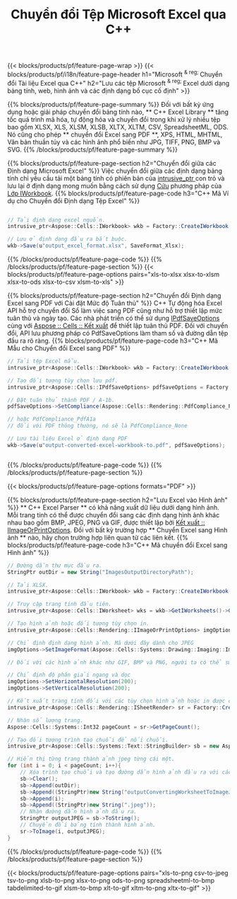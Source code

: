 ﻿---
title: Chuyển đổi Tệp Microsoft Excel qua C++ 
url: /vi/cpp/conversion/
description: Chuyển đổi Excel XLS, XLSX, ODS, CSV sang PDF, XPS, HTML, JPEG và các định dạng khác chỉ với vài dòng mã C++.
---
{{< blocks/products/pf/feature-page-wrap >}}
{{< blocks/products/pf/i18n/feature-page-header h1="Microsoft <sup> & reg; </sup> Chuyển đổi Tài liệu Excel qua C++" h2="Lưu các tệp Microsoft <sup> & reg; </sup> Excel dưới dạng bảng tính, web, hình ảnh và các định dạng bố cục cố định" >}}

{{% blocks/products/pf/feature-page-summary %}}
Đối với bất kỳ ứng dụng hoặc giải pháp chuyển đổi bảng tính nào, ** C++ Excel Library ** tăng tốc quá trình mã hóa, tự động hóa và chuyển đổi trong khi xử lý nhiều tệp bao gồm XLSX, XLS, XLSM, XLSB, XLTX, XLTM, CSV, SpreadsheetML, ODS. Nó cũng cho phép ** chuyển đổi Excel sang PDF **, XPS, HTML, MHTML, Văn bản thuần túy và các hình ảnh phổ biến như JPG, TIFF, PNG, BMP và SVG.
{{% /blocks/products/pf/feature-page-summary %}}

{{% blocks/products/pf/feature-page-section h2="Chuyển đổi giữa các Định dạng Microsoft Excel" %}}
Việc chuyển đổi giữa các định dạng bảng tính chỉ yêu cầu tải một bảng tính có phiên bản của [ intrusive_ptr <Aspose :: Cells :: IWorkbook>](https://apireference.aspose.com/cells/cpp/class/aspose.cells.i_workbook) con trỏ và lưu lại ở định dạng mong muốn bằng cách sử dụng [Cứu](https://apireference.aspose.com/cells/cpp/class/aspose.cells.i_workbook#a9460f52a2dec8f4bf623a4905167d997) phương pháp của [Lớp IWorkbook](https://apireference.aspose.com/cells/cpp/class/aspose.cells.i_workbook).
{{% blocks/products/pf/feature-page-code h3="C++ Mã Ví dụ cho Chuyển đổi Định dạng Tệp Excel" %}}

```cs

// Tải định dạng excel nguồn.
intrusive_ptr<Aspose::Cells::IWorkbook> wkb = Factory::CreateIWorkbook(u"src_excel_file.xls");

// Lưu ở định dạng đầu ra bắt buộc.
wkb->Save(u"output_excel_format.xlsx", SaveFormat_Xlsx);


```
{{% /blocks/products/pf/feature-page-code %}}
{{% /blocks/products/pf/feature-page-section %}}
{{< blocks/products/pf/feature-page-options pairs="xls-to-xlsx xlsx-to-xlsm xlsx-to-ods xlsx-to-csv xlsm-to-xls" >}}


{{% blocks/products/pf/feature-page-section h2="Chuyển đổi Định dạng Excel sang PDF với Cài đặt Mức độ Tuân thủ" %}}
C++ Tự động hóa Excel API hỗ trợ chuyển đổi Sổ làm việc sang PDF cũng như hỗ trợ thiết lập mức tuân thủ và ngày tạo. Các nhà phát triển có thể sử dụng [IPdfSaveOptions](https://apireference.aspose.com/cells/cpp/class/aspose.cells.i_pdf_save_options) cùng với [Aspose :: Cells :: Kết xuất](https://apireference.aspose.com/cells/cpp/namespace/aspose.cells.rendering) để thiết lập tuân thủ PDF. Đối với chuyển đổi, API lưu phương pháp có PdfSaveOptions làm tham số và đường dẫn tệp đầu ra rõ ràng. 
{{% blocks/products/pf/feature-page-code h3="C++ Mã Mẫu cho Chuyển đổi Excel sang PDF" %}}

```cs
// Tải tệp Excel mẫu.
intrusive_ptr<Aspose::Cells::IWorkbook> wkb = Factory::CreateIWorkbook(u"sample-convert-excel-to.pdf");

// Tạo đối tượng tùy chọn lưu pdf.
intrusive_ptr<Aspose::Cells::IPdfSaveOptions> pdfSaveOptions = Factory::CreateIPdfSaveOptions();

// Đặt tuân thủ thành PDF / A-1b.
pdfSaveOptions->SetCompliance(Aspose::Cells::Rendering::PdfCompliance_PdfA1b);

// hoặc PdfCompliance_PdfA1a 
// đối với PDF thông thường, nó sẽ là PdfCompliance_None

// Lưu tài liệu Excel ở định dạng PDF
wkb->Save(u"output-converted-excel-workbook-to.pdf", pdfSaveOptions);



```
{{% /blocks/products/pf/feature-page-code %}}
{{% /blocks/products/pf/feature-page-section %}}

{{< blocks/products/pf/feature-page-options formats="PDF" >}}

{{% blocks/products/pf/feature-page-section h2="Lưu Excel vào Hình ảnh" %}}
** C++ Excel Parser ** có khả năng xuất dữ liệu dưới dạng hình ảnh. Mỗi trang tính có thể được chuyển đổi sang các định dạng hình ảnh khác nhau bao gồm BMP, JPEG, PNG và GIF, được thiết lập bởi [Kết xuất :: IImageOrPrintOptions](https://apireference.aspose.com/cells/cpp/class/aspose.cells.rendering.i_image_or_print_options). Đối với bất kỳ trường hợp ** Chuyển Excel sang Hình ảnh ** nào, hãy chọn trường hợp liên quan từ các liên kết.
{{% blocks/products/pf/feature-page-code h3="C++ Mã chuyển đổi Excel sang Hình ảnh" %}}

```cs
// Đường dẫn thư mục đầu ra.
StringPtr outDir = new String("ImagesOutputDirectoryPath");

// Tải XLSX.
intrusive_ptr<Aspose::Cells::IWorkbook> wkb = Factory::CreateIWorkbook(u"source-excel-file.xlsx");

// Truy cập trang tính đầu tiên.
intrusive_ptr<Aspose::Cells::IWorksheet> wks = wkb->GetIWorksheets()->GetObjectByIndex(0);

// Tạo hình ảnh hoặc đối tượng tùy chọn in.
intrusive_ptr<Aspose::Cells::Rendering::IImageOrPrintOptions> imgOptions = Factory::CreateIImageOrPrintOptions();

// Chỉ định định dạng hình ảnh. Mã dưới đây dành cho JPEG
imgOptions->SetImageFormat(Aspose::Cells::Systems::Drawing::Imaging::ImageFormat::GetJpeg());

// Đối với các hình ảnh khác như GIF, BMP và PNG, người ta có thể sử dụng GetGif (), GetBmp () và GetPng () tương ứng 

// Chỉ định độ phân giải ngang và dọc
imgOptions->SetHorizontalResolution(200);
imgOptions->SetVerticalResolution(200);

// Kết xuất trang tính đối với các tùy chọn hình ảnh hoặc in được chỉ định.
intrusive_ptr<Aspose::Cells::Rendering::ISheetRender> sr = Factory::CreateISheetRender(wks, imgOptions);

// Nhận số lượng trang.
Aspose::Cells::Systems::Int32 pageCount = sr->GetPageCount();

// Tạo đối tượng trình tạo chuỗi để nối chuỗi.
intrusive_ptr<Aspose::Cells::Systems::Text::StringBuilder> sb = new Aspose::Cells::Systems::Text::StringBuilder();

// Hiển thị từng trang thành ảnh jpeg từng cái một.
for (int i = 0; i < pageCount; i++){
	// Xóa trình tạo chuỗi và tạo đường dẫn hình ảnh đầu ra với các đoạn nối chuỗi.
	sb->Clear();
	sb->Append(outDir);
	sb->Append((StringPtr)new String("outputConvertingWorksheetToImageJPEG_"));
	sb->Append(i);
	sb->Append((StringPtr)new String(".jpeg"));
	// Nhận đường dẫn hình ảnh đầu ra.
	StringPtr outputJPEG = sb->ToString();
	// Chuyển đổi bảng tính thành hình ảnh.
	sr->ToImage(i, outputJPEG);
}

```
{{% /blocks/products/pf/feature-page-code %}}
{{% /blocks/products/pf/feature-page-section %}}

{{< blocks/products/pf/feature-page-options pairs="xls-to-png csv-to-jpeg tsv-to-png xlsb-to-png xlsx-to-png ods-to-png spreadsheetml-to-bmp tabdelimited-to-gif xlsm-to-bmp xlt-to-gif xltm-to-png xltx-to-gif" >}}